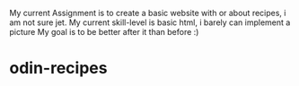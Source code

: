 My current Assignment is to create a basic website with or about recipes, i am not sure jet.
My current skill-level is basic html, i barely can implement a picture
My goal is to be better after it than before :)
# odin-recipes
